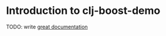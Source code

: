# Introduction to clj-boost-demo

TODO: write [great documentation](http://jacobian.org/writing/what-to-write/)
